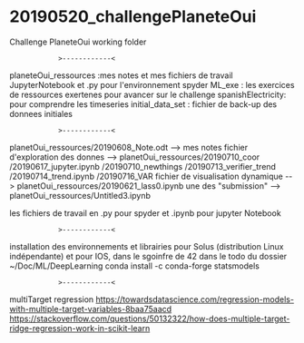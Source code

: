 # 20190520_challengePlaneteOui
Challenge PlaneteOui working folder

				>------------<
planeteOui_ressources :mes notes et mes fichiers de travail JupyterNotebook et .py pour l'environnement spyder
ML_exe : les exercices de ressources exertenes pour avancer sur le challenge
spanishElectricity: pour comprendre les timeseries 
initial_data_set : fichier de back-up des donnees initiales

				>------------<
planetOui_ressources/20190608_Note.odt --> mes notes
fichier d'exploration des donnes --> 	planetOui_ressources/20190710_coor
					/20190617_jupyter.ipynb
					/20190710_newthings
					/20190713_verifier_trend
					/20190714_trend.ipynb
					/20190716_VAR
fichier de visualisation dynamique --> planetOui_ressources/20190621_lass0.ipynb
une des "submission" --> planetOui_ressources/Untitled3.ipynb
 
les fichiers de travail en .py pour spyder et .ipynb pour jupyter Notebook

				>------------<
installation des environnements et librairies pour Solus (distribution Linux indépendante) et pour IOS, dans le sgoinfre de 42 dans le todo du dossier ~/Doc/ML/DeepLearning
conda install -c conda-forge statsmodels


				>------------<

multiTarget regression
https://towardsdatascience.com/regression-models-with-multiple-target-variables-8baa75aacd
https://stackoverflow.com/questions/50132322/how-does-multiple-target-ridge-regression-work-in-scikit-learn

